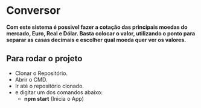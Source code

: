 # Conversor
**Com este sistema é possivel fazer a cotação das principais moedas do mercado, Euro, Real e Dólar. Basta colocar o valor, utilizando o ponto para separar as casas decimais e escolher qual moeda quer ver os valores.**

## Para rodar o projeto
* Clonar o Repositório.
* Abrir o CMD.
* Ir até o repositório clonado.
* e digitar um dos comandos abaixo:
  * **npm start** (Inicia o App)
